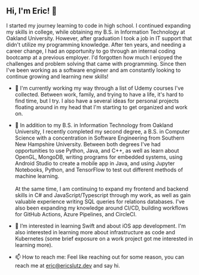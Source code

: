 ## Hi, I'm Eric! 👋

I started my journey learning to code in high school.  I continued expanding my skills in college, while obtaining my B.S. in Information Technology at Oakland University.  However, after graduation I took a job in IT support that didn't utilize my programming knowledge. After ten years, and needing a career change, I had an opportunity to go through an internal coding bootcamp at a previous employer.  I'd forgotten how much I enjoyed the challenges and problem solving that came with programming.  Since then I've been working as a software engineer and am constantly looking to continue growing and learning new skills!

- 🔭 I'm currently working my way through a list of Udemy courses I've collected.  Between work, family, and trying to have a life, it's hard to find time, but I try.  I also have a several ideas for personal projects floating around in my head that I'm starting to get organized and work on.

- 🌱 In addition to my B.S. in Information Technology from Oakland University, I recently completed my second degree, a B.S. in Computer Science with a concentration in Software Engineering from Southern New Hampshire University.  Between both degrees I've had opportunities to use Python, Java, and C++, as well as learn about OpenGL, MongoDB, writing programs for embedded systems, using Android Studio to create a mobile app in Java, and using Jupyter Notebooks, Python, and TensorFlow to test out different methods of machine learning.<br /><br />At the same time, I am continuing to expand my frontend and backend skills in C# and JavaScript/Typescript through my work, as well as gain valuable experience writing SQL queries for relations databases.  I've also been expanding my knowledge around CI/CD, building workflows for GitHub Actions, Azure Pipelines, and CircleCI.

- 👀 I’m interested in learning Swift and about iOS app development.  I'm also interested in learning more about infrastructure as code and Kubernetes (some brief exposure on a work project got me interested in learning more).

- 📫 How to reach me: Feel like reaching out for some reason, you can reach me at [eric@ericslutz.dev](mailto:eric@ericslutz.dev) and say hi.
<!--
***

![Top Languages Card](https://github-readme-stats.vercel.app/api/top-langs/?username=eslutz&langs_count=8&layout=compact)-->
<!--https://github.com/anuraghazra/github-readme-stats-->
<!--
**eslutz/eslutz** is a ✨ _special_ ✨ repository because its `README.md` (this file) appears on your GitHub profile.

Here are some ideas to get you started:

- 🔭 I’m currently working on ...
- 🌱 I’m currently learning ...
- 👯 I’m looking to collaborate on ...
- 🤔 I’m looking for help with ...
- 💬 Ask me about ...
- 📫 How to reach me: ...
- 😄 Pronouns: ...
- ⚡ Fun fact: ...
-->
